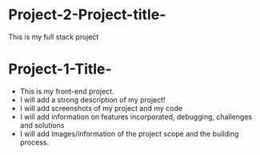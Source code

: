 # Project-2-Project-title-
This is my full stack project
# Project-1-Title-
- This is my front-end project. 
- I will add a strong description of my project!
- I will add screenshots of my project and my code
- I will add information on features incorporated, debugging, challenges and solutions
- I will add images/information of the project scope and the building process. 
